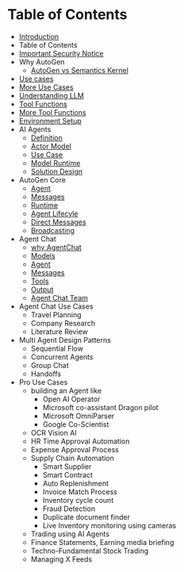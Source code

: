 # Table of Contents

- [Introduction](./intro)
- Table of Contents
- [Important Security Notice](./security)
- Why AutoGen
    - [AutoGen vs Semantics Kernel](./whyautogen)
- [Use cases](./usecases)
- [More Use Cases](./moreusecases)
- [Understanding LLM](./LLM)
- [Tool Functions](./tools)
- [More Tool Functions](./moretools)
- [Environment Setup](./gettingstarted)
- AI Agents
    - [Definition](./agent)
    - [Actor Model](./actor)
    - [Use Case](./usecase)
    - [Model Runtime](./modelruntime)
    - [Solution Design](./solution)
- AutoGen Core
    - [Agent](./implementation)
    - [Messages](./messages)
    - [Runtime](./runtime)
    - [Agent Lifecyle](./lifecycle)
    - [Direct Messages](./messaging)
    - [Broadcasting](./broadcast)
- Agent Chat
    - [why AgentChat](./agentchat)
    - [Models](./agentchatmodels)
    - [Agent](./agentchatagent)
    - [Messages](./agentchatmessages)
    - [Tools](./agentchattools)
    - [Output](./agentchatoutput)
    - [Agent Chat Team](./agentchatteam)
- Agent Chat Use Cases
    - Travel Planning
    - Company Research
    - Literature Review
- Multi Agent Design Patterns
    - Sequential Flow
    - Concurrent Agents
    - Group Chat
    - Handoffs
- Pro Use Cases
    - building an Agent like 
        - Open AI Operator
        - Microsoft co-assistant Dragon pilot
        - Microsoft OmniParser
        - Google Co-Scientist
    - OCR Vision AI
    - HR Time Approval Automation
    - Expense Approval Process
    - Supply Chain Automation
        - Smart Supplier
        - Smart Contract
        - Auto Replenishment
        - Invoice Match Process
        - Inventory cycle count
        - Fraud Detection
        - Duplicate document finder
        - Live Inventory monitoring using cameras
    - Trading using AI Agents
    - Finance Statements, Earning media briefing
    - Techno-Fundamental Stock Trading
    - Managing X Feeds